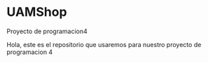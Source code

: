 # UAMShop
Proyecto de programacion4

Hola, este es el repositorio que usaremos para nuestro
proyecto de programacion 4
